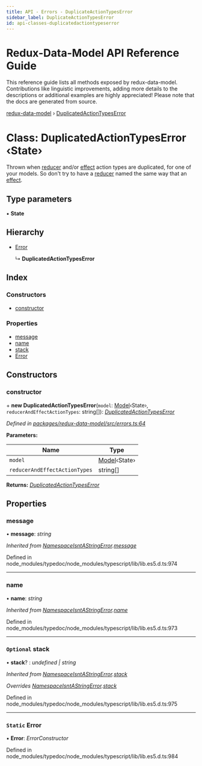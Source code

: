 ```yaml
---
title: API - Errors - DuplicateActionTypesError
sidebar_label: DuplicateActionTypesError
id: api-classes-duplicatedactiontypeserror
---
```


# Redux-Data-Model API Reference Guide

This reference guide lists all methods exposed by redux-data-model. Contributions like linguistic improvements, adding
more details to the descriptions or additional examples are highly appreciated! Please note that the docs are
generated from source.

[redux-data-model](../README.md) › [DuplicatedActionTypesError](duplicatedactiontypeserror.md)

# Class: DuplicatedActionTypesError ‹**State**›

Thrown when [reducer](../interfaces/modeloptions.md#optional-reducers) and/or [effect](../interfaces/modeloptions.md#optional-effects) action types
 are duplicated, for one of your models. So don't try to have a [reducer](../interfaces/modeloptions.md#optional-reducers)
 named the same way that an [effect](../interfaces/modeloptions.md#optional-effects).

## Type parameters

▪ **State**

## Hierarchy

* [Error](namespaceisntastringerror.md#static-error)

  ↳ **DuplicatedActionTypesError**

## Index

### Constructors

* [constructor](duplicatedactiontypeserror.md#constructor)

### Properties

* [message](duplicatedactiontypeserror.md#message)
* [name](duplicatedactiontypeserror.md#name)
* [stack](duplicatedactiontypeserror.md#optional-stack)
* [Error](duplicatedactiontypeserror.md#static-error)

## Constructors

###  constructor

\+ **new DuplicatedActionTypesError**(`model`: [Model](model.md)‹State›, `reducerAndEffectActionTypes`: string[]): *[DuplicatedActionTypesError](duplicatedactiontypeserror.md)*

*Defined in [packages/redux-data-model/src/errors.ts:64](https://github.com/kayak/redux-data-model/blob/6bdca53/packages/redux-data-model/src/errors.ts#L64)*

**Parameters:**

Name | Type |
------ | ------ |
`model` | [Model](model.md)‹State› |
`reducerAndEffectActionTypes` | string[] |

**Returns:** *[DuplicatedActionTypesError](duplicatedactiontypeserror.md)*

## Properties

###  message

• **message**: *string*

*Inherited from [NamespaceIsntAStringError](namespaceisntastringerror.md).[message](namespaceisntastringerror.md#message)*

Defined in node_modules/typedoc/node_modules/typescript/lib/lib.es5.d.ts:974

___

###  name

• **name**: *string*

*Inherited from [NamespaceIsntAStringError](namespaceisntastringerror.md).[name](namespaceisntastringerror.md#name)*

Defined in node_modules/typedoc/node_modules/typescript/lib/lib.es5.d.ts:973

___

### `Optional` stack

• **stack**? : *undefined | string*

*Inherited from [NamespaceIsntAStringError](namespaceisntastringerror.md).[stack](namespaceisntastringerror.md#optional-stack)*

*Overrides [NamespaceIsntAStringError](namespaceisntastringerror.md).[stack](namespaceisntastringerror.md#optional-stack)*

Defined in node_modules/typedoc/node_modules/typescript/lib/lib.es5.d.ts:975

___

### `Static` Error

▪ **Error**: *ErrorConstructor*

Defined in node_modules/typedoc/node_modules/typescript/lib/lib.es5.d.ts:984
